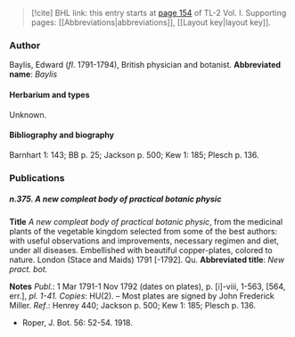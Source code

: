> [!cite] BHL link: this entry starts at [page 154](https://www.biodiversitylibrary.org/page/33120285) of TL-2 Vol. I.
> Supporting pages: [[Abbreviations|abbreviations]], [[Layout key|layout key]].

### Author

Baylis, Edward (*fl*. 1791-1794), British physician and botanist. 
**Abbreviated name**: *Baylis*

#### Herbarium and types

Unknown.

#### Bibliography and biography

Barnhart 1: 143; BB p. 25; Jackson p. 500; Kew 1: 185; Plesch p. 136.

### Publications

##### n.375. A new compleat body of practical botanic physic

**Title**
*A new compleat body of practical botanic physic*, from the medicinal plants of the vegetable kingdom selected from some of the best authors: with useful observations and improvements, necessary regimen and diet, under all diseases. Embellished with beautiful copper-plates, colored to nature. London (Stace and Maids) 1791 \[-1792\]. Qu.
**Abbreviated title**: *New pract. bot.*

**Notes**
*Publ*.: 1 Mar 1791-1 Nov 1792 (dates on plates), p. \[i\]-viii, 1-563, \[564, err.\], *pl. 1-41.*
*Copies*: HU(2). – Most plates are signed by John Frederick Miller.
*Ref*.: Henrey 440; Jackson p. 500; Kew 1: 185; Plesch p. 136.
- Roper, J. Bot. 56: 52-54. 1918.

